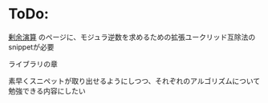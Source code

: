 # ToDo:

[剰余演算](snippets/shu-xue/modulo.md) のページに、モジュラ逆数を求めるための拡張ユークリッド互除法のsnippetが必要

ライブラリの章

素早くスニペットが取り出せるようにしつつ、それぞれのアルゴリズムについて勉強できる内容にしたい

